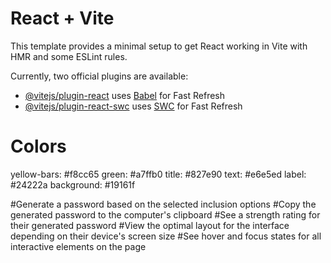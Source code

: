 # React + Vite

This template provides a minimal setup to get React working in Vite with HMR and some ESLint rules.

Currently, two official plugins are available:

- [@vitejs/plugin-react](https://github.com/vitejs/vite-plugin-react/blob/main/packages/plugin-react/README.md) uses [Babel](https://babeljs.io/) for Fast Refresh
- [@vitejs/plugin-react-swc](https://github.com/vitejs/vite-plugin-react-swc) uses [SWC](https://swc.rs/) for Fast Refresh

# Colors

yellow-bars: #f8cc65
green: #a7ffb0
title: #827e90
text: #e6e5ed
label: #24222a
background: #19161f

#Generate a password based on the selected inclusion options
#Copy the generated password to the computer's clipboard
#See a strength rating for their generated password
#View the optimal layout for the interface depending on their device's screen size
#See hover and focus states for all interactive elements on the page
